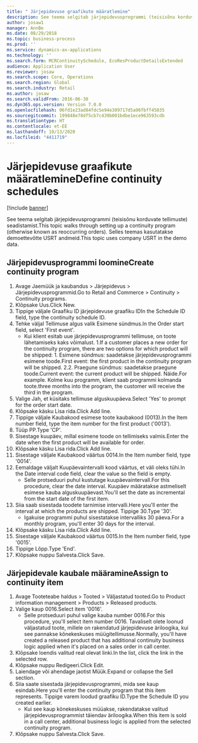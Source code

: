 ```yaml
---
title: " Järjepidevuse graafikute määratlemine"
description: See teema selgitab järjepidevusprogrammi (teisisõnu korduvate tellimuste) seadistamist.
author: josaw1
manager: AnnBe
ms.date: 08/29/2018
ms.topic: business-process
ms.prod: ''
ms.service: dynamics-ax-applications
ms.technology: ''
ms.search.form: MCRContinuitySchedule, EcoResProductDetailsExtended
audience: Application User
ms.reviewer: josaw
ms.search.scope: Core, Operations
ms.search.region: Global
ms.search.industry: Retail
ms.author: josaw
ms.search.validFrom: 2016-06-30
ms.dyn365.ops.version: Version 7.0.0
ms.openlocfilehash: 06fd1e23ad84fdc5e94e309717d5a96fbff45035
ms.sourcegitcommit: 199848e78df5cb7c439b001bdbe1ece963593cdb
ms.translationtype: HT
ms.contentlocale: et-EE
ms.lasthandoff: 10/13/2020
ms.locfileid: "4411719"
---
```

# <a name="define-continuity-schedules"></a><span data-ttu-id="76705-103"> Järjepidevuse graafikute määratlemine</span><span class="sxs-lookup"><span data-stu-id="76705-103">Define continuity schedules</span></span>

[!include [banner](../includes/banner.md)]

<span data-ttu-id="76705-104">See teema selgitab järjepidevusprogrammi (teisisõnu korduvate tellimuste) seadistamist.</span><span class="sxs-lookup"><span data-stu-id="76705-104">This topic walks through setting up a continuity program (otherwise known as reoccurring orders).</span></span> <span data-ttu-id="76705-105">Selles teemas kasutatakse demoettevõtte USRT andmeid.</span><span class="sxs-lookup"><span data-stu-id="76705-105">This topic uses company USRT in the demo data.</span></span>


## <a name="create-continuity-program"></a><span data-ttu-id="76705-106">Järjepidevusprogrammi loomine</span><span class="sxs-lookup"><span data-stu-id="76705-106">Create continuity program</span></span>
1. <span data-ttu-id="76705-107">Avage Jaemüük ja kaubandus > Järjepidevus > Järjepidevusprogrammid.</span><span class="sxs-lookup"><span data-stu-id="76705-107">Go to Retail and Commerce > Continuity > Continuity programs.</span></span>
2. <span data-ttu-id="76705-108">Klõpsake Uus.</span><span class="sxs-lookup"><span data-stu-id="76705-108">Click New.</span></span>
3. <span data-ttu-id="76705-109">Tippige väljale Graafiku ID järjepidevuse graafiku ID</span><span class="sxs-lookup"><span data-stu-id="76705-109">In the Schedule ID field, type the continuity schedule ID.</span></span>
4. <span data-ttu-id="76705-110">Tehke väljal Tellimuse algus valik Esimene sündmus.</span><span class="sxs-lookup"><span data-stu-id="76705-110">In the Order start field, select 'First event'.</span></span>
    * <span data-ttu-id="76705-111">Kui klient esitab uue järjepidevusprogrammi tellimuse, on toote lähetamiseks kaks võimalust. 1.</span><span class="sxs-lookup"><span data-stu-id="76705-111">If a customer places a new order for the continuity program, there are two options for which product will be shipped:  1.</span></span> <span data-ttu-id="76705-112">Esimene sündmus: saadetakse järjepidevusprogrammi esimene toode.</span><span class="sxs-lookup"><span data-stu-id="76705-112">First event: the first product in the continuity program will be shipped.</span></span>  <span data-ttu-id="76705-113">2.</span><span class="sxs-lookup"><span data-stu-id="76705-113">2.</span></span> <span data-ttu-id="76705-114">Praegune sündmus: saadetakse praegune toode.</span><span class="sxs-lookup"><span data-stu-id="76705-114">Current event: the current product will be shipped.</span></span> <span data-ttu-id="76705-115">Näide.</span><span class="sxs-lookup"><span data-stu-id="76705-115">For example.</span></span> <span data-ttu-id="76705-116">Kolme kuu programm, klient saab programmi kolmanda toote.</span><span class="sxs-lookup"><span data-stu-id="76705-116">three months into the program, the customer will receive the third in the program.</span></span>  
5. <span data-ttu-id="76705-117">Valige Jah, et küsitaks tellimuse alguskuupäeva.</span><span class="sxs-lookup"><span data-stu-id="76705-117">Select 'Yes' to prompt for the order start date.</span></span>
6. <span data-ttu-id="76705-118">Klõpsake käsku Lisa rida.</span><span class="sxs-lookup"><span data-stu-id="76705-118">Click Add line.</span></span>
7. <span data-ttu-id="76705-119">Tippige väljale Kaubakood esimese toote kaubakood (0013).</span><span class="sxs-lookup"><span data-stu-id="76705-119">In the Item number field, type the item number for the first product ('0013').</span></span>
8. <span data-ttu-id="76705-120">Tüüp PP.</span><span class="sxs-lookup"><span data-stu-id="76705-120">Type 'CP'.</span></span>
9. <span data-ttu-id="76705-121">Sisestage kuupäev, millal esimene toode on tellimiseks valmis.</span><span class="sxs-lookup"><span data-stu-id="76705-121">Enter the date when the first product will be available for order.</span></span>
10. <span data-ttu-id="76705-122">Klõpsake käsku Lisa rida.</span><span class="sxs-lookup"><span data-stu-id="76705-122">Click Add line.</span></span>
11. <span data-ttu-id="76705-123">Sisestage väljale Kaubakood väärtus 0014.</span><span class="sxs-lookup"><span data-stu-id="76705-123">In the Item number field, type '0014'.</span></span>
12. <span data-ttu-id="76705-124">Eemaldage väljalt Kuupäevaintervalli kood väärtus, et väli oleks tühi.</span><span class="sxs-lookup"><span data-stu-id="76705-124">In the Date interval code field, clear the value so the field is empty.</span></span>
    * <span data-ttu-id="76705-125">Selle protseduuri puhul kustutage kuupäevaintervall.</span><span class="sxs-lookup"><span data-stu-id="76705-125">For this procedure, clear the date interval.</span></span> <span data-ttu-id="76705-126">Kuupäev määratakse astmeliselt esimese kauba alguskuupäevast.</span><span class="sxs-lookup"><span data-stu-id="76705-126">You'll set the date as incremental from the start date of the first item.</span></span>  
13. <span data-ttu-id="76705-127">Siia saab sisestada toodete tarnimise intervalli.</span><span class="sxs-lookup"><span data-stu-id="76705-127">Here you'll enter the interval at which the products are shipped.</span></span> <span data-ttu-id="76705-128">Tippige 30.</span><span class="sxs-lookup"><span data-stu-id="76705-128">Type '30'.</span></span>
    * <span data-ttu-id="76705-129">Igakuise programmi puhul sisestatakse intervalliks 30 päeva.</span><span class="sxs-lookup"><span data-stu-id="76705-129">For a monthly program, you'll enter 30 days for the interval.</span></span>  
14. <span data-ttu-id="76705-130">Klõpsake käsku Lisa rida.</span><span class="sxs-lookup"><span data-stu-id="76705-130">Click Add line.</span></span>
15. <span data-ttu-id="76705-131">Sisestage väljale Kaubakood väärtus 0015.</span><span class="sxs-lookup"><span data-stu-id="76705-131">In the Item number field, type '0015'.</span></span>
16. <span data-ttu-id="76705-132">Tippige Lõpp.</span><span class="sxs-lookup"><span data-stu-id="76705-132">Type 'End'.</span></span>
17. <span data-ttu-id="76705-133">Klõpsake nuppu Salvesta.</span><span class="sxs-lookup"><span data-stu-id="76705-133">Click Save.</span></span>

## <a name="assign-to-continuity-item"></a><span data-ttu-id="76705-134">Järjepidevale kaubale määramine</span><span class="sxs-lookup"><span data-stu-id="76705-134">Assign to continuity item</span></span>
1. <span data-ttu-id="76705-135">Avage Tooteteabe haldus > Tooted > Väljastatud tooted.</span><span class="sxs-lookup"><span data-stu-id="76705-135">Go to Product information management > Products > Released products.</span></span>
2. <span data-ttu-id="76705-136">Valige kaup 0016.</span><span class="sxs-lookup"><span data-stu-id="76705-136">Select item '0016'.</span></span>
    * <span data-ttu-id="76705-137">Selle protseduuri puhul valige kauba number 0016.</span><span class="sxs-lookup"><span data-stu-id="76705-137">For this procedure, you'll select item number 0016.</span></span> <span data-ttu-id="76705-138">Tavaliselt olete loonud väljastatud toote, millele on rakendatud järjepidevuse äriloogika, kui see pannakse kõnekeskuses müügitellimusse.</span><span class="sxs-lookup"><span data-stu-id="76705-138">Normally, you'll have created a released product that has additional continuity business logic applied when it's placed on a sales order in call center.</span></span>  
3. <span data-ttu-id="76705-139">Klõpsake loendis valitud real olevat linki.</span><span class="sxs-lookup"><span data-stu-id="76705-139">In the list, click the link in the selected row.</span></span>
4. <span data-ttu-id="76705-140">Klõpsake nuppu Redigeeri.</span><span class="sxs-lookup"><span data-stu-id="76705-140">Click Edit.</span></span>
5. <span data-ttu-id="76705-141">Laiendage või ahendage jaotist Müük.</span><span class="sxs-lookup"><span data-stu-id="76705-141">Expand or collapse the Sell section.</span></span>
6. <span data-ttu-id="76705-142">Siia saate sisestada järjepidevusprogrammi, mida see kaup esindab.</span><span class="sxs-lookup"><span data-stu-id="76705-142">Here you'll enter the continuity program that this item represents.</span></span> <span data-ttu-id="76705-143">Tippige varem loodud graafiku ID.</span><span class="sxs-lookup"><span data-stu-id="76705-143">Type the Schedule ID you created earlier.</span></span>
    * <span data-ttu-id="76705-144">Kui see kaup kõnekeskuses müüakse, rakendatakse valitud järjepidevusprogrammist täiendav äriloogika.</span><span class="sxs-lookup"><span data-stu-id="76705-144">When this item is sold in a call center, additional business logic is applied from the selected continuity program.</span></span>  
7. <span data-ttu-id="76705-145">Klõpsake nuppu Salvesta.</span><span class="sxs-lookup"><span data-stu-id="76705-145">Click Save.</span></span>


